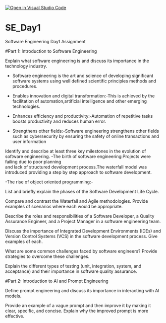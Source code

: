 [![Open in Visual Studio Code](https://classroom.github.com/assets/open-in-vscode-2e0aaae1b6195c2367325f4f02e2d04e9abb55f0b24a779b69b11b9e10269abc.svg)](https://classroom.github.com/online_ide?assignment_repo_id=18369251&assignment_repo_type=AssignmentRepo)
# SE_Day1
Software Engineering Day1 Assignment

#Part 1: Introduction to Software Engineering

Explain what software engineering is and discuss its importance in the technology industry.

  - Software engineering is the art and science of developing significant software 
    systems using well defined scientific principles methods and procedures.

  - Enables innovation and digital transformation:-This is achieved by the 
    facilitation of automation,artificial intelligence and other emerging 
    technologies.

  - Enhances efficiency and productivity:-Automation of repetitive tasks boosts 
    productivity and reduces human error.

  - Strengthens other fields:-Software engineering strengthens other fields such 
    as cybersecurity by ensuring the safety of online transactions and user 
    information

Identify and describe at least three key milestones in the evolution of software engineering.
  -The birth of software engineering:Projects were failing due to poor planning  
   and lack of structured development process.The waterfall model was introduced 
   providing a step by step approach to software development.

  -The rise of object oriented programming:-


List and briefly explain the phases of the Software Development Life Cycle.


Compare and contrast the Waterfall and Agile methodologies. Provide examples of scenarios where each would be appropriate.


Describe the roles and responsibilities of a Software Developer, a Quality Assurance Engineer, and a Project Manager in a software engineering team.


Discuss the importance of Integrated Development Environments (IDEs) and Version Control Systems (VCS) in the software development process. Give examples of each.


What are some common challenges faced by software engineers? Provide strategies to overcome these challenges.


Explain the different types of testing (unit, integration, system, and acceptance) and their importance in software quality assurance.


#Part 2: Introduction to AI and Prompt Engineering


Define prompt engineering and discuss its importance in interacting with AI models.


Provide an example of a vague prompt and then improve it by making it clear, specific, and concise. Explain why the improved prompt is more effective.
